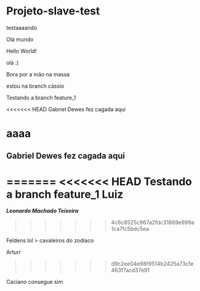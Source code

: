 # Projeto-slave-test
testaaaando

Olá mundo

Hello World!

olá :)

Bora por a mão na massa

estou na branch cássio

Testando a branch feature_1

<<<<<<< HEAD
Gabriel Dewes fez cagada aqui

aaaa
=======
## Gabriel Dewes fez cagada aqui 

=======
<<<<<<< HEAD
Testando a branch feature_1 Luiz
=======


*******Leonardo Machado Teixeira*******
>>>>>>> 4c6c8525c967a2fdc31869e999a1ca7fc5bdc5ea

Feldens lol > cavaleiros do zodiaco

Arturr 
>>>>>>> d9c2ee04e98f9514b2425a73c1e463f7acd37e91

Caciano consegue sim
